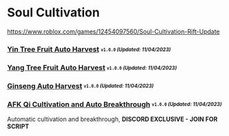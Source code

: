 # Soul Cultivation
https://www.roblox.com/games/12454097560/Soul-Cultivation-Rift-Update

### [Yin Tree Fruit Auto Harvest](/SoulCultivation/Scripts/yinfarm.lua) <sub><sup>`v1.0.0` *(Updated: 11/04/2023)*</sup></sub>
### [Yang Tree Fruit Auto Harvest](/SoulCultivation/Scripts/yangfarm.lua) <sub><sup>`v1.0.0` *(Updated: 11/04/2023)*</sup></sub>
### [Ginseng Auto Harvest](/SoulCultivation/Scripts/ginsengfarm.lua) <sub><sup>`v1.0.0` *(Updated: 11/04/2023)*</sup></sub>
### [AFK Qi Cultivation and Auto Breakthrough](https://discord.gg/infernoscripts) <sub><sup>`v1.0.0` *(Updated: 11/04/2023)*</sup></sub>
Automatic cultivation and breakthrough, **DISCORD EXCLUSIVE - JOIN FOR SCRIPT**

